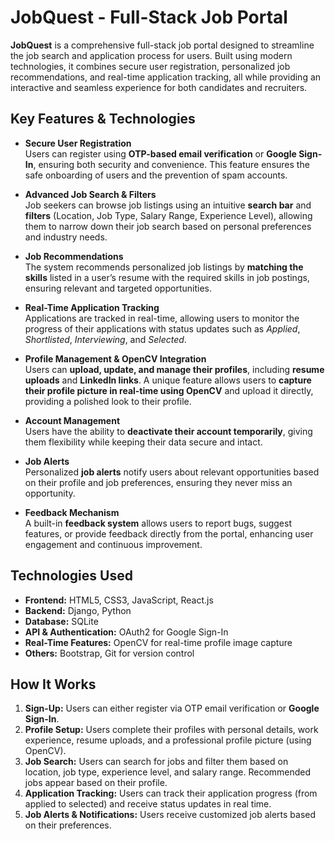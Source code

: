 # JobQuest - Full-Stack Job Portal

**JobQuest** is a comprehensive full-stack job portal designed to streamline the job search and application process for users. Built using modern technologies, it combines secure user registration, personalized job recommendations, and real-time application tracking, all while providing an interactive and seamless experience for both candidates and recruiters.

## Key Features & Technologies

- **Secure User Registration**  
  Users can register using **OTP-based email verification** or **Google Sign-In**, ensuring both security and convenience. This feature ensures the safe onboarding of users and the prevention of spam accounts.

- **Advanced Job Search & Filters**  
  Job seekers can browse job listings using an intuitive **search bar** and **filters** (Location, Job Type, Salary Range, Experience Level), allowing them to narrow down their job search based on personal preferences and industry needs.

- **Job Recommendations**  
The system recommends personalized job listings by **matching the skills** listed in a user’s resume with the required skills in job postings, ensuring relevant and targeted opportunities.

- **Real-Time Application Tracking**  
  Applications are tracked in real-time, allowing users to monitor the progress of their applications with status updates such as *Applied*, *Shortlisted*, *Interviewing*, and *Selected*.

- **Profile Management & OpenCV Integration**  
  Users can **upload, update, and manage their profiles**, including **resume uploads** and **LinkedIn links**. A unique feature allows users to **capture their profile picture in real-time using OpenCV** and upload it directly, providing a polished look to their profile.

- **Account Management**  
  Users have the ability to **deactivate their account temporarily**, giving them flexibility while keeping their data secure and intact.

- **Job Alerts**  
  Personalized **job alerts** notify users about relevant opportunities based on their profile and job preferences, ensuring they never miss an opportunity.

- **Feedback Mechanism**  
  A built-in **feedback system** allows users to report bugs, suggest features, or provide feedback directly from the portal, enhancing user engagement and continuous improvement.

## Technologies Used

- **Frontend:** HTML5, CSS3, JavaScript, React.js
- **Backend:** Django, Python
- **Database:** SQLite
- **API & Authentication:** OAuth2 for Google Sign-In
- **Real-Time Features:** OpenCV for real-time profile image capture
- **Others:** Bootstrap, Git for version control

## How It Works

1. **Sign-Up:** Users can either register via OTP email verification or **Google Sign-In**.
2. **Profile Setup:** Users complete their profiles with personal details, work experience, resume uploads, and a professional profile picture (using OpenCV).
3. **Job Search:** Users can search for jobs and filter them based on location, job type, experience level, and salary range. Recommended jobs appear based on their profile.
4. **Application Tracking:** Users can track their application progress (from applied to selected) and receive status updates in real time.
5. **Job Alerts & Notifications:** Users receive customized job alerts based on their preferences.
